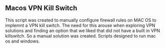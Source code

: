 ## Macos VPN Kill Switch
This script was created to manually configure firewall rules on MAC OS to implemnt a VPN kill switch. The need for this arouse when exploring VPN solutions and finding an option that we liked that did not have a built in VPN killswitch. So a manual solution was created. Scripts designed to run mac os and windows.